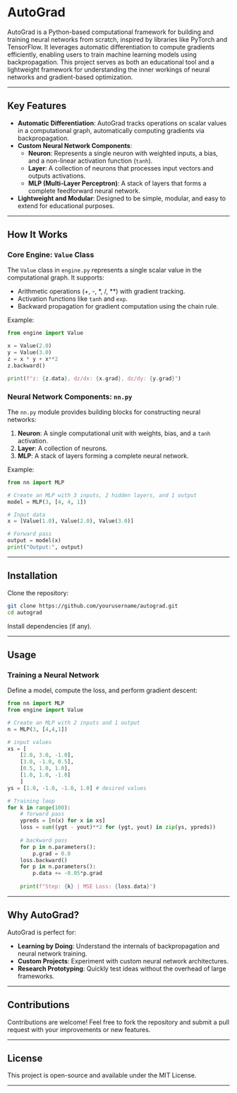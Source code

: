 # AutoGrad

AutoGrad is a Python-based computational framework for building and training neural networks from scratch, inspired by libraries like PyTorch and TensorFlow. It leverages automatic differentiation to compute gradients efficiently, enabling users to train machine learning models using backpropagation. This project serves as both an educational tool and a lightweight framework for understanding the inner workings of neural networks and gradient-based optimization.

---

## Key Features
- **Automatic Differentiation**: AutoGrad tracks operations on scalar values in a computational graph, automatically computing gradients via backpropagation.
- **Custom Neural Network Components**:
  - **Neuron**: Represents a single neuron with weighted inputs, a bias, and a non-linear activation function (`tanh`).
  - **Layer**: A collection of neurons that processes input vectors and outputs activations.
  - **MLP (Multi-Layer Perceptron)**: A stack of layers that forms a complete feedforward neural network.
- **Lightweight and Modular**: Designed to be simple, modular, and easy to extend for educational purposes.

---

## How It Works

### Core Engine: `Value` Class
The `Value` class in `engine.py` represents a single scalar value in the computational graph. It supports:
- Arithmetic operations (+, -, *, /, **) with gradient tracking.
- Activation functions like `tanh` and `exp`.
- Backward propagation for gradient computation using the chain rule.

Example:
```python
from engine import Value

x = Value(2.0)
y = Value(3.0)
z = x * y + x**2
z.backward()

print(f"z: {z.data}, dz/dx: {x.grad}, dz/dy: {y.grad}")
```

### Neural Network Components: `nn.py`
The `nn.py` module provides building blocks for constructing neural networks:
1. **Neuron**: A single computational unit with weights, bias, and a `tanh` activation.
2. **Layer**: A collection of neurons.
3. **MLP**: A stack of layers forming a complete neural network.

Example:
```python
from nn import MLP

# Create an MLP with 3 inputs, 2 hidden layers, and 1 output
model = MLP(3, [4, 4, 1])

# Input data
x = [Value(1.0), Value(2.0), Value(3.0)]

# Forward pass
output = model(x)
print("Output:", output)
```

---

## Installation
Clone the repository:
```bash
git clone https://github.com/yourusername/autograd.git
cd autograd
```

Install dependencies (if any).

---

## Usage

### Training a Neural Network
Define a model, compute the loss, and perform gradient descent:
```python
from nn import MLP
from engine import Value

# Create an MLP with 2 inputs and 1 output
n = MLP(3, [4,4,1])

# input values
xs = [
    [2.0, 3.0, -1.0],
    [3.0, -1.0, 0.5],
    [0.5, 1.0, 1.0],
    [1.0, 1.0, -1.0]
    ]
ys = [1.0, -1.0, -1.0, 1.0] # desired values  

# Training loop
for k in range(100):
    # forward pass
    ypreds = [n(x) for x in xs]
    loss = sum((ygt - yout)**2 for (ygt, yout) in zip(ys, ypreds))
    
    # backward pass
    for p in n.parameters():
        p.grad = 0.0
    loss.backward()
    for p in n.parameters():
        p.data += -0.05*p.grad
    
    print(f"Step: {k} | MSE Loss: {loss.data}")
```

---

## Why AutoGrad?
AutoGrad is perfect for:
- **Learning by Doing**: Understand the internals of backpropagation and neural network training.
- **Custom Projects**: Experiment with custom neural network architectures.
- **Research Prototyping**: Quickly test ideas without the overhead of large frameworks.

---

## Contributions
Contributions are welcome! Feel free to fork the repository and submit a pull request with your improvements or new features.

---

## License
This project is open-source and available under the MIT License.

---

